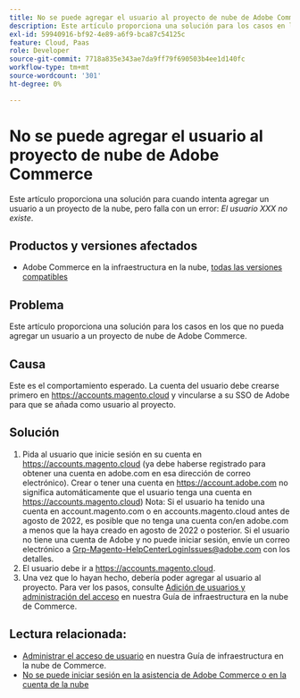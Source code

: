 ```yaml
---
title: No se puede agregar el usuario al proyecto de nube de Adobe Commerce
description: Este artículo proporciona una solución para los casos en los que no pueda agregar un usuario a un proyecto de nube de Adobe Commerce.
exl-id: 59940916-bf92-4e89-a6f9-bca87c54125c
feature: Cloud, Paas
role: Developer
source-git-commit: 7718a835e343ae7da9ff79f690503b4ee1d140fc
workflow-type: tm+mt
source-wordcount: '301'
ht-degree: 0%

---
```


# No se puede agregar el usuario al proyecto de nube de Adobe Commerce

Este artículo proporciona una solución para cuando intenta agregar un usuario a un proyecto de la nube, pero falla con un error: *El usuario XXX no existe*.

## Productos y versiones afectados

* Adobe Commerce en la infraestructura en la nube, [todas las versiones compatibles](https://magento.com/sites/default/files/magento-software-lifecycle-policy.pdf)

## Problema

Este artículo proporciona una solución para los casos en los que no pueda agregar un usuario a un proyecto de nube de Adobe Commerce.

## Causa

Este es el comportamiento esperado. La cuenta del usuario debe crearse primero en https://accounts.magento.cloud y vincularse a su SSO de Adobe para que se añada como usuario al proyecto.

## Solución

1. Pida al usuario que inicie sesión en su cuenta en https://accounts.magento.cloud (ya debe haberse registrado para obtener una cuenta en adobe.com en esa dirección de correo electrónico). Crear o tener una cuenta en https://account.adobe.com no significa automáticamente que el usuario tenga una cuenta en https://accounts.magento.cloud) Nota: Si el usuario ha tenido una cuenta en account.magento.com o en accounts.magento.cloud antes de agosto de 2022, es posible que no tenga una cuenta con/en adobe.com a menos que la haya creado en agosto de 2022 o posterior. Si el usuario no tiene una cuenta de Adobe y no puede iniciar sesión, envíe un correo electrónico a [Grp-Magento-HelpCenterLoginIssues@adobe.com](mailto:Grp-Magento-HelpCenterLoginIssues@adobe.com) con los detalles.
1. El usuario debe ir a https://accounts.magento.cloud.
1. Una vez que lo hayan hecho, debería poder agregar al usuario al proyecto. Para ver los pasos, consulte [Adición de usuarios y administración del acceso](https://experienceleague.adobe.com/docs/commerce-cloud-service/user-guide/project/user-access.html#add-users-and-manage-access) en nuestra Guía de infraestructura en la nube de Commerce.

## Lectura relacionada:

* [Administrar el acceso de usuario](https://experienceleague.adobe.com/docs/commerce-cloud-service/user-guide/project/user-access.html) en nuestra Guía de infraestructura en la nube de Commerce.
* [No se puede iniciar sesión en la asistencia de Adobe Commerce o en la cuenta de la nube](https://experienceleague.adobe.com/docs/commerce-knowledge-base/kb/troubleshooting/miscellaneous/unable-to-log-in-to-support-or-cloud-project.html)
